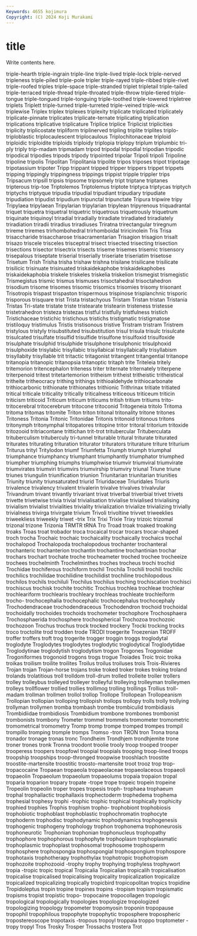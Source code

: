 ```yaml
---
Keywords: 4655 kojimura
Copyright: (C) 2024 Koji Murakami
---
```


# title

Write contents here.



 triple-hearth triple-ingrain triple-line
triple-lived triple-lock triple-nerved tripleness triple-piled triple-pole tripler triple-rayed triple-ribbed triple-rivet
triple-roofed triples triple-space triple-stranded triplet tripletail triple-tailed triple-terraced triple-thread triple-throated
triple-throw triple-tiered triple-tongue triple-tongued triple-tonguing triple-toothed triple-towered tripletree triplets Triplett
triple-turned triple-turreted triple-veined triple-wick triplewise Triplex triplex triplexes triplexity triplicate
triplicated triplicately triplicate-pinnate triplicates triplicate-ternate triplicating triplication triplications triplicative triplicature
Triplice triplice Triplicist triplicities triplicity triplicostate tripliform triplinerved tripling triplite
triplites triplo- triploblastic triplocaulescent triplocaulous Triplochitonaceae triploid triploidic triploidite triploids
triploidy triplopia triplopy triplum triplumbic tri-ply triply trip-madam tripmadam tripod
tripodal tripodial tripodian tripodic tripodical tripodies tripods tripody tripointed tripolar
Tripoli tripoli Tripoline tripoline tripolis Tripolitan Tripolitania tripolite tripos triposes
tripot tripotage tripotassium tripoter Tripp trippant tripped tripper trippers trippet
trippets tripping trippingly trippingness trippings trippist tripple trippler trips Tripsacum
tripsill tripsis tripsome tripsomely tript triptane triptanes tripterous trip-toe Triptolemos
Triptolemus triptote triptyca triptycas triptych triptychs triptyque tripudia tripudial tripudiant
tripudiary tripudiate tripudiation tripudist tripudium tripunctal tripunctate Tripura tripwire tripy
Tripylaea tripylaean Tripylarian tripylarian tripylean tripyrenous triquadrantal triquet triquetra triquetral
triquetric triquetrous triquetrously triquetrum triquinate triquinoyl triradial triradially triradiate triradiated
triradiately triradiation triradii triradius triradiuses Triratna trirectangular triregnum trireme triremes
trirhombohedral trirhomboidal triricinolein Tris Trisa trisaccharide trisaccharose trisacramentarian Trisagion trisagion
trisalt trisazo triscele trisceles trisceptral trisect trisected trisecting trisection trisections
trisector trisectrix trisects triseme trisemes trisemic trisensory trisepalous triseptate triserial
triserially triseriate triseriatim trisetose Trisetum Trish Trisha trisha trishaw trishna
trisilane trisilicane trisilicate trisilicic trisinuate trisinuated triskaidekaphobe triskaidekaphobes triskaidekaphobia triskele
triskeles triskelia triskelion trismegist trismegistic Trismegistus trismic trismus trismuses trisoctahedral
trisoctahedron trisodium trisome trisomes trisomic trisomics trisomies trisomy trisonant Trisotropis
trispast trispaston trispermous trispinose trisplanchnic trisporic trisporous trisquare trist Trista
tristachyous Tristam Tristan tristan Tristania Tristas Tri-state tristate triste tristearate
tristearin tristeness tristesse tristetrahedron tristeza tristezas tristful tristfully tristfulness tristich
Tristichaceae tristichic tristichous tristichs tristigmatic tristigmatose tristiloquy tristimulus Tristis tristisonous
tristive Tristram tristram Tristrem tristylous tristyly trisubstituted trisubstitution trisul trisula
trisulc trisulcate trisulcated trisulfate trisulfid trisulfide trisulfone trisulfoxid trisulfoxide trisulphate
trisulphid trisulphide trisulphone trisulphonic trisulphoxid trisulphoxide trisylabic trisyllabic trisyllabical trisyllabically
trisyllabism trisyllabity trisyllable trit tritactic tritagonist tritangent tritangential tritanope tritanopia
tritanopic tritanopsia tritanoptic tritaph trite Triteleia tritely tritemorion tritencephalon triteness
triter triternate triternately triterpene triterpenoid tritest tritetartemorion tritheism tritheist tritheistic
tritheistical tritheite tritheocracy trithing trithings trithioaldehyde trithiocarbonate trithiocarbonic trithionate trithionates
trithionic Trithrinax tritiate tritiated tritical triticale triticality tritically triticalness triticeous
triticeum triticin triticism triticoid Triticum triticum triticums tritish tritium tritiums
trito- tritocerebral tritocerebrum tritocone tritoconid Tritogeneia tritolo Tritoma tritoma tritomas
tritomite Triton triton tritonal tritonality tritone tritones Tritoness Tritonia Tritonic
Tritonidae Tritonis tritonoid tritonous tritons tritonymph tritonymphal tritopatores tritopine tritor
tritoral tritorium tritoxide tritozooid tritriacontane trittichan trit-trot tritubercular Trituberculata trituberculism
trituberculy tri-tunnel triturable tritural triturate triturated triturates triturating trituration triturator
triturators triturature triture triturium Triturus trityl Tritylodon triumf Triumfetta Triumph
triumph triumphal triumphance triumphancy triumphant triumphantly triumphator triumphed triumpher triumphing
triumphs triumphwise triumvir triumviral triumvirate triumvirates triumviri triumvirs triumvirship triumviry
triunal Triune triune triunes triungulin triunification triunion Triunitarian triunitarian triunities
Triunity triunity triunsaturated triurid Triuridaceae Triuridales Triuris trivalence trivalency trivalent
trivalerin trivalve trivalves trivalvular Trivandrum trivant trivantly trivariant trivat triverbal
triverbial trivet trivets trivette trivetwise trivia trivial trivialisation trivialise trivialised
trivialising trivialism trivialist trivialities triviality trivialization trivialize trivializing trivially trivialness
trivirga trivirgate trivium Trivoli trivoltine trivvet triweeklies triweekliess triweekly triwet
-trix Trix Trixi Trixie Trixy trizoic trizomal trizonal trizone Trizonia
TRMTR tRNA Tro Troad troak troaked troaking troaks Troas troat
trobador troca trocaical trocar trocars trocar-shaped troch trocha Trochaic trochaic
trochaicality trochaically trochaics trochal trochalopod Trochalopoda trochalopodous trochanter trochanteral trochanteric
trochanterion trochantin trochantine trochantinian trochar trochars trochart trochate troche trocheameter
troched trochee trocheeize trochees trochelminth Trochelminthes troches trocheus trochi trochid
Trochidae trochiferous trochiform trochil Trochila Trochili trochili trochilic trochilics trochilidae
trochilidine trochilidist trochiline trochilopodous trochilos trochils trochiluli Trochilus trochilus troching
trochiscation trochisci trochiscus trochisk trochite trochitic Trochius trochlea trochleae trochlear
trochleariform trochlearis trochleary trochleas trochleate trochleiform trocho- trochocephalia trochocephalic trochocephalus
trochocephaly Trochodendraceae trochodendraceous Trochodendron trochoid trochoidal trochoidally trochoides trochoids trochometer
trochophore Trochosphaera Trochosphaerida trochosphere trochospherical Trochozoa trochozoic trochozoon Trochus trochus
trock trocked trockery Trocki trocking trocks troco troctolite trod trodden
trode TRODI troegerite Troezenian TROFF troffer troffers troft trog trogerite
trogger troggin troggs troglodytal troglodyte Troglodytes troglodytes troglodytic troglodytical Troglodytidae
Troglodytinae troglodytish troglodytism trogon Trogones Trogonidae Trogoniformes trogonoid trogons trogs
trogue Troiades Troic troic troika troikas troilism troilite troilites Troilus
troilus troiluses trois Trois-Rivieres Trojan trojan Trojan-horse trojans troke troked
troker trokes troking troland trolands trolatitious troll trolldom troll-drum trolled
trolleite troller trollers trolley trolleybus trolleyed trolleyer trolleyful trolleying trolleyman
trolleymen trolleys trollflower trollied trollies trollimog trolling trollings Trollius troll-madam
trollman trollmen trollol trollop Trollope Trollopean Trollopeanism Trollopian trollopian trolloping
trollopish trollops trollopy trolls trolly trollying trollyman trollymen tromba trombash
trombe trombiculid trombidiasis Trombidiidae trombidiosis Trombidium trombone trombones trombonist trombonists
trombony Trometer trommel trommels tromometer tromometric tromometrical tromometry Tromp tromp
trompe tromped trompes trompil trompillo tromping tromple tromps Tromso -tron
TRON tron Trona trona tronador tronage tronas tronc Trondheim Trondhjem
trondhjemite trone troner trones tronk Tronna troodont troolie trooly troop
trooped trooper trooperess troopers troopfowl troopial troopials trooping troop-lined troops
troopship troopships troop-thronged troopwise trooshlach troostite troostite-martensite troostitic troosto-martensite troot
trooz trop trop- tropacocaine Tropaean tropaeola tropaeolaceae tropaeolaceous tropaeoli tropaeolin
Tropaeolum tropaeolum tropaeolums tropaia tropaion tropal troparia troparion tropary tropate
-trope trope tropeic tropein tropeine Tropeolin tropeolin troper tropes tropesis
troph- trophaea trophaeum trophal trophallactic trophallaxis trophectoderm trophedema trophema trophesial
trophesy trophi -trophic trophic trophical trophically trophicity trophied trophies Trophis
trophism tropho- trophobiont trophobiosis trophobiotic trophoblast trophoblastic trophochromatin trophocyte trophoderm
trophodisc trophodynamic trophodynamics trophogenesis trophogenic trophogeny trophology trophon trophonema trophoneurosis
trophoneurotic Trophonian trophonian trophonucleus trophopathy trophophore trophophorous trophophyte trophoplasm trophoplasmatic
trophoplasmic trophoplast trophosomal trophosome trophosperm trophosphere trophospongia trophospongial trophospongium trophospore
trophotaxis trophotherapy trophothylax trophotropic trophotropism trophozoite trophozooid -trophy trophy trophying
trophyless trophywort tropia -tropic tropic tropical Tropicalia Tropicalian tropicalih tropicalisation
tropicalise tropicalised tropicalising tropicality tropicalization tropicalize tropicalized tropicalizing tropically tropicbird
tropicopolitan tropics tropidine Tropidoleptus tropin tropine tropines tropins -tropism tropism
tropismatic tropisms tropist tropistic tropo- tropocaine tropocollagen tropologic tropological tropologically
tropologies tropologize tropologized tropologizing tropology tropometer tropomyosin troponin tropopause tropophil
tropophilous tropophyte tropophytic troposphere tropospheric tropostereoscope tropotaxis -tropous tropoyl troppaia
troppo troptometer -tropy tropyl Tros Trosky Trosper Trossachs trostera Trot
